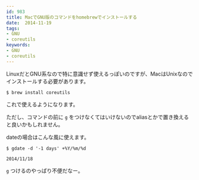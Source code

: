 ```yaml
---
id: 983
title: MacでGNU版のコマンドをhomebrewでインストールする
date:  2014-11-19
tags:
- GNU
- coreutils
keywords:
- GNU
- coreutils
---
```


LinuxだとGNU系なので特に意識せず使えるっぽいのですが、MacはUnixなのでインストールする必要があります。

```
$ brew install coreutils
```

これで使えるようになります。

ただし、コマンドの前に `g` をつけなくてはいけないのでaliasとかで置き換えると良いかもしれません。

dateの場合はこんな風に使えます。

```
$ gdate -d '-1 days' +%Y/%m/%d

2014/11/18
```

`g` つけるのやっぱり不便だなー。
